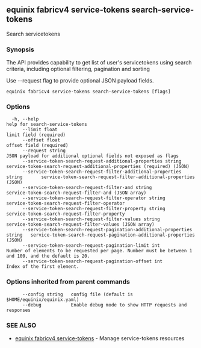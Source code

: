 ## equinix fabricv4 service-tokens search-service-tokens

Search servicetokens

### Synopsis

The API provides capability to get list of user's servicetokens using search criteria, including optional filtering, pagination and sorting

Use --request flag to provide optional JSON payload fields.

```
equinix fabricv4 service-tokens search-service-tokens [flags]
```

### Options

```
  -h, --help                                                                   help for search-service-tokens
      --limit float                                                            limit field (required)
      --offset float                                                           offset field (required)
      --request string                                                         JSON payload for additional optional fields not exposed as flags
      --service-token-search-request-additional-properties string              service-token-search-request-additional-properties (required) (JSON)
      --service-token-search-request-filter-additional-properties string       service-token-search-request-filter-additional-properties (JSON)
      --service-token-search-request-filter-and string                         service-token-search-request-filter-and (JSON array)
      --service-token-search-request-filter-operator string                    service-token-search-request-filter-operator
      --service-token-search-request-filter-property string                    service-token-search-request-filter-property
      --service-token-search-request-filter-values string                      service-token-search-request-filter-values (JSON array)
      --service-token-search-request-pagination-additional-properties string   service-token-search-request-pagination-additional-properties (JSON)
      --service-token-search-request-pagination-limit int                      Number of elements to be requested per page. Number must be between 1 and 100, and the default is 20.
      --service-token-search-request-pagination-offset int                     Index of the first element.
```

### Options inherited from parent commands

```
      --config string   config file (default is $HOME/equinix/equinix.yaml)
      --debug           Enable debug mode to show HTTP requests and responses
```

### SEE ALSO

* [equinix fabricv4 service-tokens](equinix_fabricv4_service-tokens.md)	 - Manage service-tokens resources

